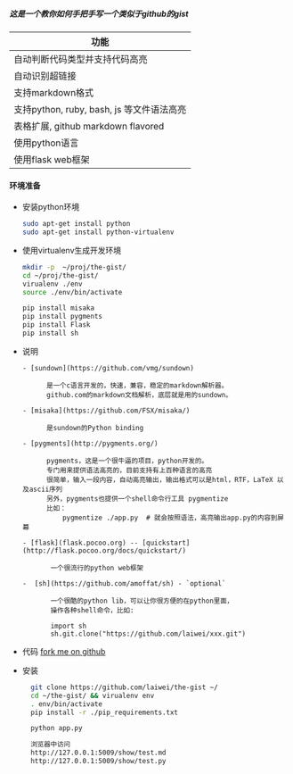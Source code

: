 ##### 这是一个教你如何手把手写一个类似于github的gist

|功能|
|------------------------------|
|自动判断代码类型并支持代码高亮|
|自动识别超链接|
|支持markdown格式|
|支持python, ruby, bash, js 等文件语法高亮|
|表格扩展, github markdown flavored|
|使用python语言|
|使用flask web框架|


#### 环境准备

- 安装python环境

    ```bash
    sudo apt-get install python
    sudo apt-get install python-virtualenv
    ```

- 使用virtualenv生成开发环境

    ```bash
    mkdir -p  ~/proj/the-gist/
    cd ~/proj/the-gist/
    virualenv ./env
    source ./env/bin/activate

    pip install misaka
    pip install pygments
    pip install Flask
    pip install sh
    ```

- 说明

      - [sundown](https://github.com/vmg/sundown)

            是一个c语言开发的，快速，兼容，稳定的markdown解析器。
            github.com的markdown文档解析，底层就是用的sundown。

      - [misaka](https://github.com/FSX/misaka/)

            是sundown的Python binding

      - [pygments](http://pygments.org/)

            pygments，这是一个很牛逼的项目，python开发的。
            专门用来提供语法高亮的，目前支持有上百种语言的高亮
            很简单，输入一段内容，自动高亮输出，输出格式可以是html，RTF，LaTeX 以及ascii序列
            另外，pygments也提供一个shell命令行工具 pygmentize
            比如：
                pygmentize ./app.py  # 就会按照语法，高亮输出app.py的内容到屏幕

      - [flask](flask.pocoo.org) -- [quickstart](http://flask.pocoo.org/docs/quickstart/)

             一个很流行的python web框架

      -  [sh](https://github.com/amoffat/sh) - `optional`

             一个很酷的python lib，可以让你很方便的在python里面，
             操作各种shell命令，比如:

             import sh
             sh.git.clone("https://github.com/laiwei/xxx.git")


- 代码 [fork me on github](https://github.com/laiwei/the-gist)

- 安装

    ```bash
      git clone https://github.com/laiwei/the-gist ~/
      cd ~/the-gist/ && virualenv env
      . env/bin/activate
      pip install -r ./pip_requirements.txt

      python app.py

      浏览器中访问
      http://127.0.0.1:5009/show/test.md
      http://127.0.0.1:5009/show/test.py
    ```

